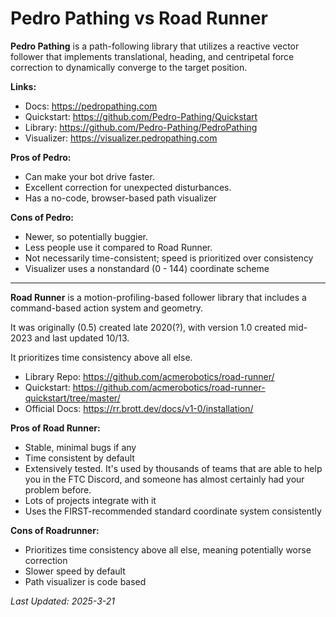 # Pedro Pathing vs Road Runner

**Pedro Pathing** is a path-following library that utilizes a reactive vector follower
that implements translational, heading, and centripetal force correction
to dynamically converge to the target position. 

**Links:**
- Docs: <https://pedropathing.com>
- Quickstart: <https://github.com/Pedro-Pathing/Quickstart>
- Library: <https://github.com/Pedro-Pathing/PedroPathing>
- Visualizer: <https://visualizer.pedropathing.com>

**Pros of Pedro:** 
- Can make your bot drive faster.  
- Excellent correction for unexpected disturbances.
- Has a no-code, browser-based path visualizer

**Cons of Pedro:**
- Newer, so potentially buggier.
- Less people use it compared to Road Runner.
- Not necessarily time-consistent; speed is prioritized over consistency
- Visualizer uses a nonstandard (0 - 144) coordinate scheme

---

**Road Runner** is a motion-profiling-based follower library
that includes a command-based action system and geometry. 

It was originally (0.5) created late 2020(?),
with version 1.0 created mid-2023 and last updated 10/13.

It prioritizes time consistency above all else.

- Library Repo: <https://github.com/acmerobotics/road-runner/>
- Quickstart: <https://github.com/acmerobotics/road-runner-quickstart/tree/master/>
- Official Docs: <https://rr.brott.dev/docs/v1-0/installation/>

**Pros of Road Runner:**
- Stable, minimal bugs if any
- Time consistent by default
- Extensively tested. It's used by thousands of teams that are able to help you in the FTC Discord, 
and someone has almost certainly had your problem before.
- Lots of projects integrate with it
- Uses the FIRST-recommended standard coordinate system consistently

**Cons of Roadrunner:**
- Prioritizes time consistency above all else, meaning potentially worse correction
- Slower speed by default
- Path visualizer is code based


*Last Updated: 2025-3-21*   
